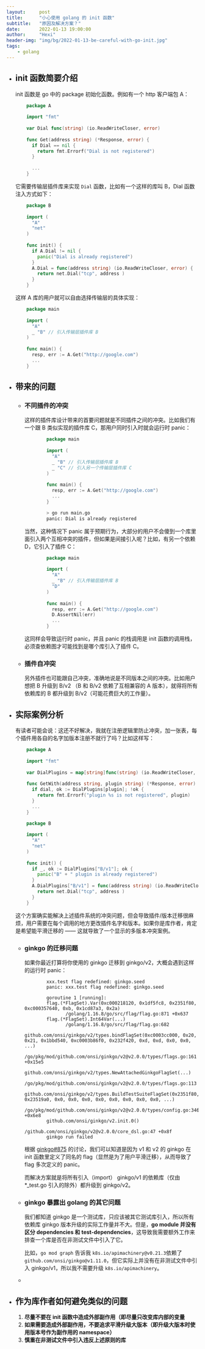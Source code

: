 ```yaml
---
layout:     post
title:      "小心使用 golang 的 init 函数"
subtitle:   "原因及解决方案？"
date:       2022-01-13 19:00:00
author:     "Hexi"
header-img: "img/bg/2022-01-13-be-careful-with-go-init.jpg"
tags:
    - golang
---
```


- ## init 函数简要介绍
  init 函数是 go 中的 package 初始化函数。例如有一个 http 客户端包 A：
  ``` go
	  package A
	  
	  import "fmt"
	  
	  var Dial func(string) (io.ReadWriteCloser, error)
	  
	  func Get(address string) (*Response, error) {
	    if Dial == nil {
	      return fmt.Errorf("Dial is not registered")
	    }
	    
	    ...
	  }
  ```
  它需要传输层插件库来实现 `Dial` 函数，比如有一个这样的库叫 B，Dial 函数注入方式如下：
  ``` go
	  package B
	  
	  import (
	    "A"
	    "net"
	  )
	  
	  func init() {
	    if A.Dial != nil {
	      panic("Dial is already registered")
	    }
	    A.Dial = func(address string) (io.ReadWriteCloser, error) {
	      return net.Dial("tcp", address )
	    }
	  }
  ```
  这样 A 库的用户就可以自由选择传输层的具体实现：
  ``` go
	  package main
	  
	  import (
	    "A"
	    _ "B" // 引入传输层插件库 B
	  )
	  
	  func main() {
	    resp, err := A.Get("http://google.com")
	    ...
	  }
  ```
- ## 带来的问题
	- ### 不同插件的冲突
	  这样的插件库设计带来的首要问题就是不同插件之间的冲突。比如我们有一个跟 B 类似实现的插件库 C，那用户同时引入时就会运行时 panic：
	  ``` go
	  		  package main
	  		  
	  		  import (
	  		    "A"
	  		    _ "B" // 引入传输层插件库 B
	  		    _ "C" // 引入另一个传输层插件库 C
	  		  )
	  		  
	  		  func main() {
	  		    resp, err := A.Get("http://google.com")
	  		    ...
	  		  }
	  ```
	  ``` bash
	  		  > go run main.go
	  		  panic: Dial is already registered
	  ```
	  当然，这种情况下 panic 属于预期行为，大部分的用户不会傻到一个库里面引入两个互相冲突的插件，但如果是间接引入呢？比如，有另一个依赖 D，它引入了插件 C：

	  ``` go
	  		  package main
	  		  
	  		  import (
	  		    "A"
	  		    _ "B" // 引入传输层插件库 B
	  		    "D"
	  		  )
	  		  
	  		  func main() {
	  		    resp, err := A.Get("http://google.com")
	  		    D.AssertNil(err)
	  		    ...
	  		  }
	  ```
	  这同样会导致运行时 panic，并且 panic 的栈调用是 init 函数的调用栈，必须查依赖图才可能找到是哪个库引入了插件 C。
	- ### 插件自冲突
	  另外插件也可能跟自己冲突，准确地说是不同版本之间的冲突。比如用户想把 B 升级到 B/v2 （B 和 B/v2 依赖了互相兼容的 A 版本），就得将所有依赖库的 B 都升级到 B/v2（可能花费巨大的工作量）。
- ## 实际案例分析
  有读者可能会说：这还不好解决，我就在注册逻辑里防止冲突，加一张表，每个插件用各自的名字加版本注册不就行了吗？比如这样写：
  ``` go
	  package A
	  
	  import "fmt"
	  
	  var DialPlugins = map[string]func(string) (io.ReadWriteCloser, error) {}
	  
	  func GetWith(address string, plugin string) (*Response, error) {
	    if dial, ok := DialPlugins[plugin]; !ok {
	      return fmt.Errorf("plugin %s is not registered", plugin)
	    }
	    ...
	  }
  ```
  ``` go
	  package B
	  
	  import (
	    "A"
	    "net"
	  )
	  
	  func init() {
	    if _, ok := DialPlugins["B/v1"]; ok {
	      panic("B" + " plugin is already registered")
	    }
	    A.DialPlugins["B/v1"] = func(address string) (io.ReadWriteCloser, error) {
	      return net.Dial("tcp", address )
	    }
	  }
  ```
  这个方案确实能解决上述插件系统的冲突问题，但会导致插件/版本迁移很麻烦，用户需要在每个调用的地方更改插件名字和版本。如果你是库作者，肯定是希望能平滑迁移的 —— 这就导致了一个显示的多版本冲突案例。
	- ### ginkgo 的迁移问题
	  如果你最近打算将你使用的 ginkgo 迁移到 ginkgo/v2，大概会遇到这样的运行时 panic：
	  ``` log
	  		  xxx.test flag redefined: ginkgo.seed
	  		  panic: xxx.test flag redefined: ginkgo.seed
	  		  
	  		  goroutine 1 [running]:
	  		  flag.(*FlagSet).Var(0xc000218120, 0x1df5fc8, 0x2351f80, 0xc000357640, 0xb, 0x1cd87a3, 0x2a)
	  		         /golang/1.16.8/go/src/flag/flag.go:871 +0x637
	  		  flag.(*FlagSet).Int64Var(...)
	  		         /golang/1.16.8/go/src/flag/flag.go:682
	  		  github.com/onsi/ginkgo/v2/types.bindFlagSet(0xc0003cc000, 0x20, 0x21, 0x1bbd540, 0xc0003b86f0, 0x232f420, 0xd, 0xd, 0x0, 0x0, ...)
	  		          /go/pkg/mod/github.com/onsi/ginkgo/v2@v2.0.0/types/flags.go:161 +0x15e5
	  		  github.com/onsi/ginkgo/v2/types.NewAttachedGinkgoFlagSet(...)
	  		          /go/pkg/mod/github.com/onsi/ginkgo/v2@v2.0.0/types/flags.go:113
	  		  github.com/onsi/ginkgo/v2/types.BuildTestSuiteFlagSet(0x2351f80, 0x23519a0, 0x0, 0x0, 0x0, 0x0, 0x0, 0x0, 0x0, 0x0, ...)
	  		          /go/pkg/mod/github.com/onsi/ginkgo/v2@v2.0.0/types/config.go:346 +0x6e8
	  		  github.com/onsi/ginkgo/v2.init.0()
	  		          /github.com/onsi/ginkgo/v2@v2.0.0/core_dsl.go:47 +0x8f
	  		  ginkgo run failed
	  ```
	  根据 [ginkgo#875](https://github.com/onsi/ginkgo/issues/875) 的讨论，我们可以知道是因为 v1 和 v2 的 ginkgo 在 init 函数里定义了同名的 flag（显然是为了用户平滑迁移），从而导致了 flag 多次定义的 panic。

	  而解决方案就是将所有引入（import） ginkgo/v1 的依赖库（仅由 *_test.go 引入的除外）都升级到 ginkgo/v2。
	- ### ginkgo 暴露出 golang 的其它问题
	  我们都知道 ginkgo 是一个测试库，只应该被其它测试库引入，所以所有依赖库 ginkgo 版本升级的实际工作量并不大。但是，**go module 并没有区分 dependencies 和 test-dependencies**，这导致我需要额外工作来排查一个库是否在非测试文件中引入了它。

	  比如，`go mod graph` 告诉我 `k8s.io/apimachinery@v0.21.3`依赖了 `github.com/onsi/ginkgo@v1.11.0`，但它实际上并没有在非测试文件中引入 ginkgo/v1，所以我不需要升级 `k8s.io/apimachinery`。
	-
- ## 作为库作者如何避免类似的问题
	1. **尽量不要在 init 函数中造成外部副作用（即尽量只改变库内部的变量**
	2. **如果需要造成外部副作用，不要追求平滑升级大版本（即升级大版本时使用版本号作为副作用的 namespace）**
	3. **慎重在非测试文件中引入违反上述原则的库**
